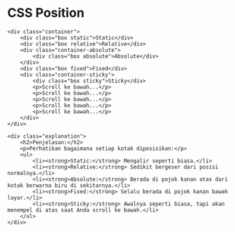 <!DOCTYPE html>
<html lang="en">
<head>
    <meta charset="UTF-8">
    <meta name="viewport" content="width=device-width, initial-scale=1.0">
    <title>Belajar CSS Position Sederhana</title>
    <link rel="stylesheet" href="style-sederhana.css">
</head>
<body>
    <h1>CSS Position</h1>

    <div class="container">
        <div class="box static">Static</div>
        <div class="box relative">Relative</div>
        <div class="container-absolute">
            <div class="box absolute">Absolute</div>
        </div>
        <div class="box fixed">Fixed</div>
        <div class="container-sticky">
            <div class="box sticky">Sticky</div>
            <p>Scroll ke bawah...</p>
            <p>Scroll ke bawah...</p>
            <p>Scroll ke bawah...</p>
            <p>Scroll ke bawah...</p>
            <p>Scroll ke bawah...</p>
        </div>
    </div>

    <div class="explanation">
        <h2>Penjelasan:</h2>
        <p>Perhatikan bagaimana setiap kotak diposisikan:</p>
        <ul>
            <li><strong>Static:</strong> Mengalir seperti biasa.</li>
            <li><strong>Relative:</strong> Sedikit bergeser dari posisi normalnya.</li>
            <li><strong>Absolute:</strong> Berada di pojok kanan atas dari kotak berwarna biru di sekitarnya.</li>
            <li><strong>Fixed:</strong> Selalu berada di pojok kanan bawah layar.</li>
            <li><strong>Sticky:</strong> Awalnya seperti biasa, tapi akan menempel di atas saat Anda scroll ke bawah.</li>
        </ul>
    </div>
</body>
</html>
